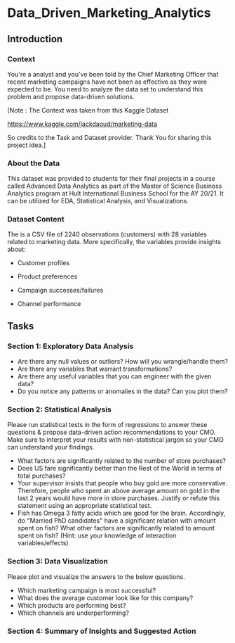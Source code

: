 # Data_Driven_Marketing_Analytics

## Introduction
### Context
  You're a analyst and you've been told by the Chief Marketing Officer that recent marketing campaigns have not been as effective as they were expected to be. You need to analyze the data set to understand this problem and propose data-driven solutions.

[Note : The Context was taken from this Kaggle Dataset <p> https://www.kaggle.com/jackdaoud/marketing-data</p> So credits to the Task and Dataset provider. Thank You for sharing this project idea.]

### About the Data
This dataset was provided to students for their final projects in a course called Advanced Data Analytics as part of the Master of Science Business Analytics program at Hult International Business School for the AY 20/21. It can be utilized for EDA, Statistical Analysis, and Visualizations.

### Dataset Content
The is a CSV file of 2240 observations (customers) with 28 variables related to marketing data. More specifically, the variables provide insights about:

* Customer profiles

* Product preferences

* Campaign successes/failures

* Channel performance

## Tasks

### Section 1: Exploratory Data Analysis

* Are there any null values or outliers? How will you wrangle/handle them?
* Are there any variables that warrant transformations?
* Are there any useful variables that you can engineer with the given data?
* Do you notice any patterns or anomalies in the data? Can you plot them?

### Section 2: Statistical Analysis

Please run statistical tests in the form of regressions to answer these questions & propose data-driven action recommendations to your CMO. Make sure to interpret your results with non-statistical jargon so your CMO can understand your findings.

* What factors are significantly related to the number of store purchases?
* Does US fare significantly better than the Rest of the World in terms of total purchases?
* Your supervisor insists that people who buy gold are more conservative. Therefore, people who spent an above average amount on gold in the last 2 years would have more in store purchases. Justify or refute this statement using an appropriate statistical test.
* Fish has Omega 3 fatty acids which are good for the brain. Accordingly, do "Married PhD candidates" have a significant relation with amount spent on fish? What other factors are significantly related to amount spent on fish? (Hint: use your knowledge of interaction variables/effects)

### Section 3: Data Visualization

Please plot and visualize the answers to the below questions.

* Which marketing campaign is most successful?
* What does the average customer look like for this company?
* Which products are performing best?
* Which channels are underperforming?

### Section 4: Summary of Insights and Suggested Action
